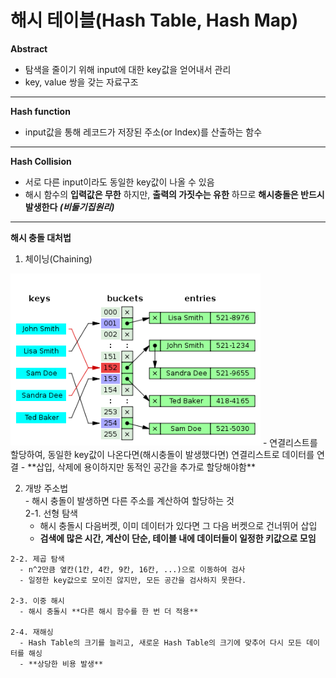 # 해시 테이블(Hash Table, Hash Map)
**Abstract**
  - 탐색을 줄이기 위해 input에 대한 key값을 얻어내서 관리
  - key, value 쌍을 갖는 자료구조

---
**Hash function**
  - input값을 통해 레코드가 저장된 주소(or Index)를 산출하는 함수

---
**Hash Collision**
  - 서로 다른 input이라도 동일한 key값이 나올 수 있음
  - 해시 함수의 **입력값은 무한** 하지만, **출력의 가짓수는 유한** 하므로 **해시충돌은 반드시 발생한다 _(비둘기집원리)_**

---
**해시 충돌 대처법**
  1. 체이닝(Chaining)  
  <img width="400" src="./images/Chaining.png">
    - 연결리스트를 할당하여, 동일한 key값이 나온다면(해시충돌이 발생했다면) 연결리스트로 데이터를 연결  
    - **삽입, 삭제에 용이하지만 동적인 공간을 추가로 할당해야함**  

  2. 개방 주소법  
    - 해시 충돌이 발생하면 다른 주소를 계산하여 할당하는 것  
    2-1. 선형 탐색  
      - 해시 충돌시 다음버켓, 이미 데이터가 있다면 그 다음 버켓으로 건너뛰어 삽입  
      - **검색에 많은 시간, 계산이 단순, 테이블 내에 데이터들이 일정한 키값으로 모임**  
      
    2-2. 제곱 탐색  
      - n^2만큼 옆칸(1칸, 4칸, 9칸, 16칸, ...)으로 이동하여 검사  
      - 일정한 key값으로 모이진 않지만, 모든 공간을 검사하지 못한다.    
        
    2-3. 이중 해시  
      - 해시 충돌시 **다른 해시 함수를 한 번 더 적용**
      
    2-4. 재해싱
      - Hash Table의 크기를 늘리고, 새로운 Hash Table의 크기에 맞추어 다시 모든 데이터를 해싱
      - **상당한 비용 발생**
      
  
